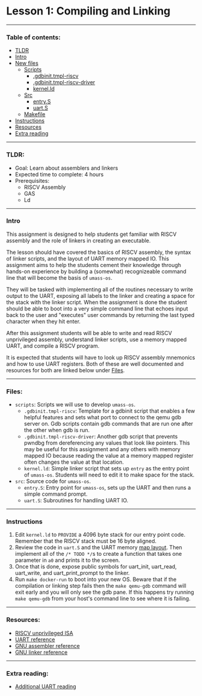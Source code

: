 # Lesson 1: Compiling and Linking

---

### Table of contents:
- [TLDR](#tldr)
- [Intro](#intro)
- [New files](#files)
	- [Scripts](#scripts)
		- [.gdbinit.tmpl-riscv](#gdbinittmpl-riscv)
		- [.gdbinit.tmpl-riscv-driver](#gdbinittmpl-riscv-driver)
		- [kernel.ld](#kernelld)
	- [Src](#src)
		- [entry.S](#entrys)
		- [uart.S](#uarts)
	- [Makefile](#makefile)
- [Instructions](#instructions)
- [Resources](#resources)
- [Extra reading](#extra-reading)

---

### TLDR:
- Goal: Learn about assemblers and linkers
- Expected time to complete: 4 hours
- Prerequisites:
	- RISCV Assembly
	- GAS
	- Ld

---
	
### Intro
This assignment is designed to help students get familiar with RISCV assembly and the role of linkers in creating an executable.

The lesson should have covered the basics of RISCV assembly, the syntax of linker scripts, and the layout of UART memory mapped IO. This assignment aims to help the students cement their knowledge through hands-on experience by building a (somewhat) recognizeable command line that will become the basis of `umass-os`.

They will be tasked with implementing all of the routines necessary to write output to the UART, exposing all labels to the linker and creating a space for the stack with the linker script. When the assignment is done the student should be able to boot into a very simple command line that echoes input back to the user and "executes" user commands by returning the last typed character when they hit enter.

After this assignment students will be able to write and read RISCV unprivileged assembly, understand linker scripts, use a memory mapped UART, and compile a RISCV program.

It is expected that students will have to look up RISCV assembly mnemonics and how to use UART registers. Both of these are well documented and resources for both are linked below under [Files](#files).

---

### Files:
- <a id=scripts></a>`scripts`: Scripts we will use to develop `umass-os`.
	- <a id=gdbinittmpl-riscv></a>`.gdbinit.tmpl-riscv`: Template for a gdbinit script that enables a few helpful features and sets what port to connect to the qemu gdb server on. Gdb scripts contain gdb commands that are run one after the other when gdb is run. 
	- <a id=gdbinittmpl-riscv-driver></a>`.gdbinit.tmpl-riscv-driver`: Another gdb script that prevents pwndbg from dereferencing any values that look like pointers. This may be useful for this assignment and any others with memory mapped IO because reading the value at a memory mapped register often changes the value at that location.
	- <a id=kernelld></a>`kernel.ld`: Simple linker script that sets up `entry` as the entry point of `umass-os`. Students will need to edit it to make space for the stack.
- <a id=src></a>`src`: Source code for `umass-os`.
	- <a id=entrys></a>`entry.S`: Entry point for `umass-os`, sets up the UART and then runs a simple command prompt.
	- <a id=uarts></a>`uart.S`: Subroutines for handling UART IO.

---

### Instructions
1. Edit `kernel.ld` to `PROVIDE` a 4096 byte stack for our entry point code. Remember that the RISCV stack must be 16 byte aligned.
2. Review the code in `uart.S` and the UART memory [map layout](http://byterunner.com/16550.html). Then implement all of the `/* TODO */`s to create a function that takes one parameter in `a0` and prints it to the screen.
3. Once that is done, expose public symbols for uart_init, uart_read, uart_write, and uart_print_prompt to the linker. 
4. Run `make docker-run` to boot into your new OS. Beware that if the compilation or linking step fails then the `make qemu-gdb` command will exit early and you will only see the gdb pane. If this happens try running `make qemu-gdb` from your host's command line to see where it is failing.

---

### Resources:
- [RISCV unprivileged ISA](../../../references/riscv/riscv-spec-20191213.pdf)
- [UART reference](http://byterunner.com/16550.html)
- [GNU assembler reference](https://ftp.gnu.org/old-gnu/Manuals/gas-2.9.1/html_node/as_toc.html)
- [GNU linker reference](https://ftp.gnu.org/old-gnu/Manuals/ld-2.9.1/html_chapter/ld_toc.html)

---

### Extra reading:
- [Additional UART reading](https://www.qemu.org/docs/master/system/invocation.html)
